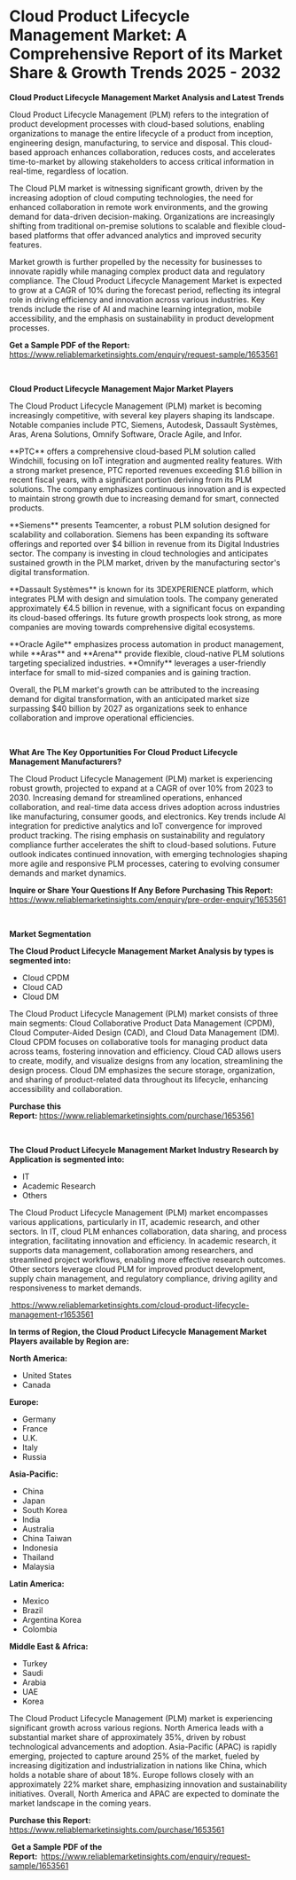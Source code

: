 <p><h1>Cloud Product Lifecycle Management Market: A Comprehensive Report of its Market Share & Growth Trends 2025 - 2032</h1></p><p><strong>Cloud Product Lifecycle Management Market Analysis and Latest Trends</strong></p>
<p><p>Cloud Product Lifecycle Management (PLM) refers to the integration of product development processes with cloud-based solutions, enabling organizations to manage the entire lifecycle of a product from inception, engineering design, manufacturing, to service and disposal. This cloud-based approach enhances collaboration, reduces costs, and accelerates time-to-market by allowing stakeholders to access critical information in real-time, regardless of location.</p><p>The Cloud PLM market is witnessing significant growth, driven by the increasing adoption of cloud computing technologies, the need for enhanced collaboration in remote work environments, and the growing demand for data-driven decision-making. Organizations are increasingly shifting from traditional on-premise solutions to scalable and flexible cloud-based platforms that offer advanced analytics and improved security features.</p><p>Market growth is further propelled by the necessity for businesses to innovate rapidly while managing complex product data and regulatory compliance. The Cloud Product Lifecycle Management Market is expected to grow at a CAGR of 10% during the forecast period, reflecting its integral role in driving efficiency and innovation across various industries. Key trends include the rise of AI and machine learning integration, mobile accessibility, and the emphasis on sustainability in product development processes.</p></p>
<p><strong>Get a Sample PDF of the Report:&nbsp;</strong> <a href="https://www.reliablemarketinsights.com/enquiry/request-sample/1653561?utm_campaign=2204&utm_medium=2&utm_source=Github&utm_content=ia&utm_term=16042025&utm_id=cloud-product-lifecycle-management">https://www.reliablemarketinsights.com/enquiry/request-sample/1653561</a></p>
<p>&nbsp;</p>
<p><strong>Cloud Product Lifecycle Management Major Market Players</strong></p>
<p><p>The Cloud Product Lifecycle Management (PLM) market is becoming increasingly competitive, with several key players shaping its landscape. Notable companies include PTC, Siemens, Autodesk, Dassault Systèmes, Aras, Arena Solutions, Omnify Software, Oracle Agile, and Infor.</p><p>**PTC** offers a comprehensive cloud-based PLM solution called Windchill, focusing on IoT integration and augmented reality features. With a strong market presence, PTC reported revenues exceeding $1.6 billion in recent fiscal years, with a significant portion deriving from its PLM solutions. The company emphasizes continuous innovation and is expected to maintain strong growth due to increasing demand for smart, connected products.</p><p>**Siemens** presents Teamcenter, a robust PLM solution designed for scalability and collaboration. Siemens has been expanding its software offerings and reported over $4 billion in revenue from its Digital Industries sector. The company is investing in cloud technologies and anticipates sustained growth in the PLM market, driven by the manufacturing sector's digital transformation.</p><p>**Dassault Systèmes** is known for its 3DEXPERIENCE platform, which integrates PLM with design and simulation tools. The company generated approximately €4.5 billion in revenue, with a significant focus on expanding its cloud-based offerings. Its future growth prospects look strong, as more companies are moving towards comprehensive digital ecosystems.</p><p>**Oracle Agile** emphasizes process automation in product management, while **Aras** and **Arena** provide flexible, cloud-native PLM solutions targeting specialized industries. **Omnify** leverages a user-friendly interface for small to mid-sized companies and is gaining traction.</p><p>Overall, the PLM market's growth can be attributed to the increasing demand for digital transformation, with an anticipated market size surpassing $40 billion by 2027 as organizations seek to enhance collaboration and improve operational efficiencies.</p></p>
<p>&nbsp;</p>
<p><strong>What Are The Key Opportunities For Cloud Product Lifecycle Management Manufacturers?</strong></p>
<p><p>The Cloud Product Lifecycle Management (PLM) market is experiencing robust growth, projected to expand at a CAGR of over 10% from 2023 to 2030. Increasing demand for streamlined operations, enhanced collaboration, and real-time data access drives adoption across industries like manufacturing, consumer goods, and electronics. Key trends include AI integration for predictive analytics and IoT convergence for improved product tracking. The rising emphasis on sustainability and regulatory compliance further accelerates the shift to cloud-based solutions. Future outlook indicates continued innovation, with emerging technologies shaping more agile and responsive PLM processes, catering to evolving consumer demands and market dynamics.</p></p>
<p><strong>Inquire or Share Your Questions If Any Before Purchasing This Report:</strong> <a href="https://www.reliablemarketinsights.com/enquiry/pre-order-enquiry/1653561?utm_campaign=2204&utm_medium=2&utm_source=Github&utm_content=ia&utm_term=16042025&utm_id=cloud-product-lifecycle-management">https://www.reliablemarketinsights.com/enquiry/pre-order-enquiry/1653561</a></p>
<p>&nbsp;</p>
<p><strong>Market Segmentation</strong></p>
<p><strong>The Cloud Product Lifecycle Management Market Analysis by types is segmented into:</strong></p>
<p><ul><li>Cloud CPDM</li><li>Cloud CAD</li><li>Cloud DM</li></ul></p>
<p><p>The Cloud Product Lifecycle Management (PLM) market consists of three main segments: Cloud Collaborative Product Data Management (CPDM), Cloud Computer-Aided Design (CAD), and Cloud Data Management (DM). Cloud CPDM focuses on collaborative tools for managing product data across teams, fostering innovation and efficiency. Cloud CAD allows users to create, modify, and visualize designs from any location, streamlining the design process. Cloud DM emphasizes the secure storage, organization, and sharing of product-related data throughout its lifecycle, enhancing accessibility and collaboration.</p></p>
<p><strong>Purchase this Report:&nbsp;</strong><a href="https://www.reliablemarketinsights.com/purchase/1653561?utm_campaign=2204&utm_medium=2&utm_source=Github&utm_content=ia&utm_term=16042025&utm_id=cloud-product-lifecycle-management">https://www.reliablemarketinsights.com/purchase/1653561</a></p>
<p>&nbsp;</p>
<p><strong>The Cloud Product Lifecycle Management Market Industry Research by Application is segmented into:</strong></p>
<p><ul><li>IT</li><li>Academic Research</li><li>Others</li></ul></p>
<p><p>The Cloud Product Lifecycle Management (PLM) market encompasses various applications, particularly in IT, academic research, and other sectors. In IT, cloud PLM enhances collaboration, data sharing, and process integration, facilitating innovation and efficiency. In academic research, it supports data management, collaboration among researchers, and streamlined project workflows, enabling more effective research outcomes. Other sectors leverage cloud PLM for improved product development, supply chain management, and regulatory compliance, driving agility and responsiveness to market demands.</p></p>
<p><a href="https://www.reliablemarketinsights.com/cloud-product-lifecycle-management-r1653561?utm_campaign=2204&utm_medium=2&utm_source=Github&utm_content=ia&utm_term=16042025&utm_id=cloud-product-lifecycle-management">&nbsp;https://www.reliablemarketinsights.com/cloud-product-lifecycle-management-r1653561</a></p>
<p><strong>In terms of Region, the Cloud Product Lifecycle Management Market Players available by Region are:</strong></p>
<p>
    <p> <strong> North America: </strong>
        <ul>
            <li>United States</li>
            <li>Canada</li>
        </ul>
        </p> 
    <p> <strong> Europe: </strong>
        <ul>
            <li>Germany</li>
            <li>France</li>
            <li>U.K.</li>
            <li>Italy</li>
            <li>Russia</li>
        </ul>
        </p> 
    <p> <strong> Asia-Pacific: </strong>
        <ul>
            <li>China</li>
            <li>Japan</li>
            <li>South Korea</li>
            <li>India</li>
            <li>Australia</li>
            <li>China Taiwan</li>
            <li>Indonesia</li>
            <li>Thailand</li>
            <li>Malaysia</li>
        </ul>
        </p> 
    <p> <strong> Latin America: </strong>
        <ul>
            <li>Mexico</li>
            <li>Brazil</li>
            <li>Argentina Korea</li>
            <li>Colombia</li>
        </ul>
        </p> 
    <p> <strong> Middle East & Africa: </strong>
        <ul>
            <li>Turkey</li>
            <li>Saudi</li>
            <li>Arabia</li>
            <li>UAE</li>
            <li>Korea</li>
        </ul>
    </p>
    </p>
<p><p>The Cloud Product Lifecycle Management (PLM) market is experiencing significant growth across various regions. North America leads with a substantial market share of approximately 35%, driven by robust technological advancements and adoption. Asia-Pacific (APAC) is rapidly emerging, projected to capture around 25% of the market, fueled by increasing digitization and industrialization in nations like China, which holds a notable share of about 18%. Europe follows closely with an approximately 22% market share, emphasizing innovation and sustainability initiatives. Overall, North America and APAC are expected to dominate the market landscape in the coming years.</p></p>
<p><strong>Purchase this Report: </strong><a href="https://www.reliablemarketinsights.com/purchase/1653561?utm_campaign=2204&utm_medium=2&utm_source=Github&utm_content=ia&utm_term=16042025&utm_id=cloud-product-lifecycle-management">https://www.reliablemarketinsights.com/purchase/1653561</a></p>
<p>&nbsp;<strong>Get a Sample PDF of the Report:&nbsp;&nbsp;</strong><a href="https://www.reliablemarketinsights.com/enquiry/request-sample/1653561?utm_campaign=2204&utm_medium=2&utm_source=Github&utm_content=ia&utm_term=16042025&utm_id=cloud-product-lifecycle-management">https://www.reliablemarketinsights.com/enquiry/request-sample/1653561</a></p>
<p><strong></strong></p>
<p><p></p><p></p><p></p></p>